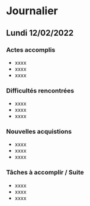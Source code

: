 # Journalier

## Lundi 12/02/2022

### Actes accomplis

- xxxx
- xxxx
- xxxx


### Difficultés rencontrées

- xxxx
- xxxx
- xxxx

### Nouvelles acquistions

- xxxx
- xxxx
- xxxx

### Tâches à accomplir / Suite

- xxxx
- xxxx
- xxxx
